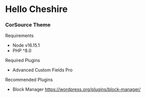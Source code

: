 
# Hello Cheshire

### CorSource Theme

Requirements
- Node v16.15.1
- PHP ^8.0

Required Plugins
- Advanced Custom Fields Pro

Recommended Plugins
- Block Manager https://wordpress.org/plugins/block-manager/